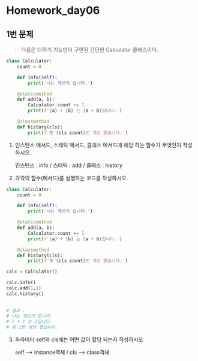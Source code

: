 # Homework_day06



## 1번 문제

> 다음은 더하기 기능만이 구현된 간단한 Calculator 클래스이다.

```python
class Calculator:
    count = 0

    def info(self):
        print('나는 계산기 입니다.')

    @staticmethod
    def add(a, b):
        Calculator.count += 1
        print(f'{a} + {b} 는 {a + b}입니다.')

    @classmethod
    def history(cls):
        print(f'총 {cls.count}번 계산 했습니다.')    

```

1. 인스턴스 메서드, 스태틱 메서드, 클래스 메서드에 해당 하는 함수가 무엇인지 작성하시오.

    인스턴스 : info	/	스태틱 : add	/	클래스 : history



2. 각각의 함수(메서드)를 실행하는 코드를 작성하시오.

```python
class Calculator:
    count = 0

    def info(self):
        print('나는 계산기 입니다.')

    @staticmethod
    def add(a, b):
        Calculator.count += 1
        print(f'{a} + {b} 는 {a + b}입니다.')

    @classmethod
    def history(cls):
        print(f'총 {cls.count}번 계산 했습니다.')    

calc = Calculator()

calc.info()
calc.add(1,1)
calc.history()
        
        
# 결과 :
# 나는 계산기 입니다.
# 1 + 1 는 2입니다.
# 총 1번 계산 했습니다.
```



3. 파라미터 self와 cls에는 어떤 값이 할당 되는지 작성하시오

   self --> instance객체	/ cls --> class객체